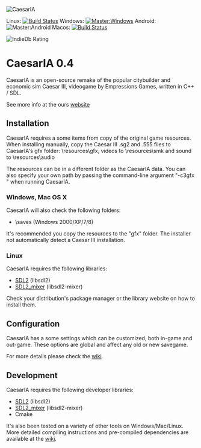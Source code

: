 ![CaesarIA](https://bitbucket-assetroot.s3.amazonaws.com/c/photos/2013/Nov/12/caesaria-logo-3368332030-11_avatar.png)

Linux: [![Build Status](https://travis-ci.org/dalerank/caesaria-game.svg?branch=master)](https://travis-ci.org/dalerank/caesaria-game) Windows: [![Master:Windows](https://travis-ci.org/dalerank/caesaria-game.svg?branch=windows-build)](https://travis-ci.org/dalerank/caesaria-game) Android:![Master:Android]() Macos: [![Build Status](https://travis-ci.org/dalerank/caesaria-game.svg?branch=macos-build)](https://travis-ci.org/dalerank/caesaria-game)

![IndieDb Rating](http://button.indiedb.com/popularity/medium/games/27823.png)

# CaesarIA 0.4

CaesarIA is an open-source remake of the popular
citybuilder and economic sim Caesar III, videogame by
Empressions Games, written in C++ / SDL.

See more info at the ours [website](https://bitbucket.org/dalerank/caesaria/wiki/Home)

## Installation

CaesarIA requires a some items from copy of the original game resources.
When installing manually, copy the Caesar III .sg2 and .555 files to 
CaesarIA's gfx folder: <game directory>\resources\gfx, 
videos to <game directory>\resources\smk and sound to <game directory>\resources\audio

The resources can be in a different folder as the CaesarIA data.
You can also specify your own path by passing the command-line
argument "-c3gfx <path to CaesarIII folder>" when running CaesarIA.

### Windows, Mac OS X

CaesarIA will also check the following folders:

- <game directory>\saves (Windows 2000/XP/7/8)

It's recommended you copy the resources to the "gfx" folder.
The installer not automatically detect a Caesar III installation.

### Linux

CaesarIA requires the following libraries:

- [SDL2](http://www.libsdl.org) (libsdl2)
- [SDL2_mixer](http://www.libsdl.org/projects/SDL_mixer/) (libsdl2-mixer)

Check your distribution's package manager or the library
website on how to install them.

## Configuration

CaesarIA has a some settings which can be
customized, both in-game and out-game. These options are global
and affect any old or new savegame.

For more details please check the [wiki](https://bitbucket.org/dalerank/caesaria/wiki/Configuration%20files).

## Development

CaesarIA requires the following developer libraries:

- [SDL2](http://www.libsdl.org) (libsdl2)
- [SDL2_mixer](http://www.libsdl.org/projects/SDL_mixer/) (libsdl2-mixer)
- Cmake

It's also been tested on a variety of other tools on
Windows/Mac/Linux. More detailed compiling instructions
and pre-compiled dependencies are available at the [wiki](https://bitbucket.org/dalerank/caesaria/wiki/Compiling).